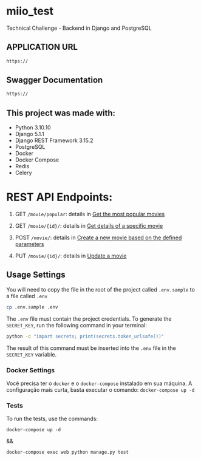 # miio_test
Technical Challenge - Backend in Django and PostgreSQL

## APPLICATION URL

```sh
https://
```

## Swagger Documentation

```sh
https://
```


## This project was made with:

- Python 3.10.10
- Django 5.1.1
- Django REST Framework 3.15.2
- PostgreSQL
- Docker
- Docker Compose
- Redis
- Celery

# REST API Endpoints:

1. GET `/movie/popular`: details in [Get the most popular movies](https://github.com/ianAraujj/miio_test)

2. GET `/movie/{id}/`: details in [Get details of a specific movie](https://github.com/ianAraujj/miio_test)

3. POST `/movie/`: details in [Create a new movie based on the defined parameters](https://github.com/ianAraujj/miio_test)

4. PUT `/movie/{id}/`: details in [Update a movie](https://github.com/ianAraujj/miio_test)

## Usage Settings

You will need to copy the file in the root of the project called `.env.sample` to a file called `.env`

```sh
cp .env.sample .env
```

The `.env` file must contain the project credentials. To generate the `SECRET_KEY`, run the following command in your terminal:

```sh
python -c "import secrets; print(secrets.token_urlsafe())"
```

The result of this command must be inserted into the `.env` file in the `SECRET_KEY` variable.

### Docker Settings

Você precisa ter o `docker` e o `docker-compose` instalado em sua máquina.
A configuração mais curta, basta executar o comando:
`docker-compose up -d`

### Tests

To run the tests, use the commands:

`docker-compose up -d`

&&

`docker-compose exec web python manage.py test`

